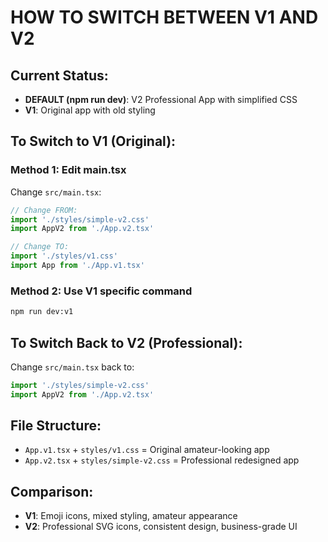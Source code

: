 # HOW TO SWITCH BETWEEN V1 AND V2

## Current Status:
- **DEFAULT (npm run dev)**: V2 Professional App with simplified CSS
- **V1**: Original app with old styling

## To Switch to V1 (Original):

### Method 1: Edit main.tsx
Change `src/main.tsx`:
```typescript
// Change FROM:
import './styles/simple-v2.css'
import AppV2 from './App.v2.tsx'

// Change TO:
import './styles/v1.css'
import App from './App.v1.tsx'
```

### Method 2: Use V1 specific command
```bash
npm run dev:v1
```

## To Switch Back to V2 (Professional):

Change `src/main.tsx` back to:
```typescript
import './styles/simple-v2.css'
import AppV2 from './App.v2.tsx'
```

## File Structure:
- `App.v1.tsx` + `styles/v1.css` = Original amateur-looking app
- `App.v2.tsx` + `styles/simple-v2.css` = Professional redesigned app

## Comparison:
- **V1**: Emoji icons, mixed styling, amateur appearance
- **V2**: Professional SVG icons, consistent design, business-grade UI